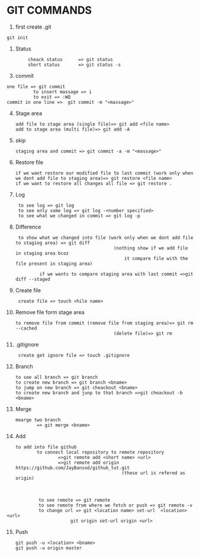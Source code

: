 # GIT COMMANDS


1.  first create .git  
```
git init
```
1.  Status
```
        cheack status      => git status
        short status       => git status -s
```
3.  commit
```
one file => git commit
          to insert massage => i
          to exit => :WQ
commit in one line =>  git commit -m "<massage>"
```
4)  Stage area

        add file to stage area (single file)=> git add <file name>
        add to stage area (multi file)=> git add -A

5)  skip

        staging area and commit => git commit -a -m "<massage>"

6)  Restore file

        if we want restore our modified file to last commit (work only when we dont add file to staging area)=> git restore <file name> 
        if we want to restore all changes all file => git restore .

7) Log

        to see log => git log
        to see only some log => git log -<number specified>
        to see what we changed in commit => git log -p

8) Difference

        to show what we changed into file (work only when we dont add file to staging area) => git diff
                                            (nothing show if we add file in staging area bcoz 
                                                it compare file with the file present in staging area)

                if we wants to compare staging area with last commit =>git diff --staged

9) Create file

        create file => touch <hile name>

10) Remove file form stage area


        to remove file from commit (remove file from staging area)=> git rm --cached
                                             (delete file)=> git rm

11)    .gitignore 


            create get ignore file => touch .gitignore
    
12) Branch


        to see all branch => git branch
        to create new branch => git branch <bname>
        to jump on new branch => git cheackout <bname>
        to create new branch and junp to that branch =>git cheackout -b <bname>

13) Merge      

        mearge two branch 
                => git merge <bname>

14) Add
    
        to add into file github 
                to connect local repository to remote repository 
                        =>git remote add <short name> <url>
                        =>git remote add origin https://github.com/JayBansod/github_tut.git
                                                (these url is refered as origin)    
<br>


                to see remote => git remote
                to see remote from where we fetch or push => git remote -v
                to change url => git <location name> set-url  <location> <url>
                            git origin set-url origin <url>


15) Push

        git push -u <location> <bname>
        git push -u origin master


    